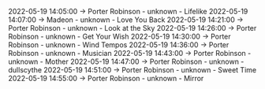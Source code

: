 2022-05-19 14:05:00 -> Porter Robinson - unknown - Lifelike
2022-05-19 14:07:00 -> Madeon - unknown - Love You Back
2022-05-19 14:21:00 -> Porter Robinson - unknown - Look at the Sky
2022-05-19 14:26:00 -> Porter Robinson - unknown - Get Your Wish
2022-05-19 14:30:00 -> Porter Robinson - unknown - Wind Tempos
2022-05-19 14:36:00 -> Porter Robinson - unknown - Musician
2022-05-19 14:43:00 -> Porter Robinson - unknown - Mother
2022-05-19 14:47:00 -> Porter Robinson - unknown - dullscythe
2022-05-19 14:51:00 -> Porter Robinson - unknown - Sweet Time
2022-05-19 14:55:00 -> Porter Robinson - unknown - Mirror
